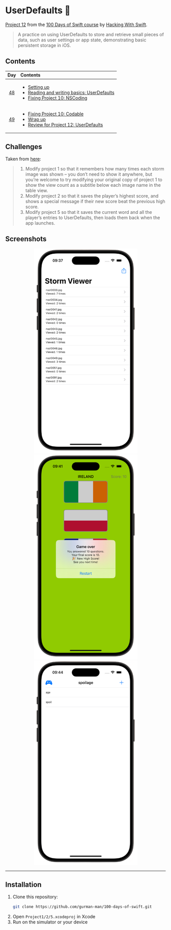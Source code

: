 # UserDefaults 💾

[Project 12](https://www.hackingwithswift.com/read/12/overview) from the [100 Days of Swift course](https://www.hackingwithswift.com/100) by [Hacking With Swift](https://www.hackingwithswift.com/).

>A practice on using UserDefaults to store and retrieve small pieces of data, such as user settings or app state, demonstrating basic persistent storage in iOS.

## Contents

|                      Day                      | Contents                                                                                                                                                                                                                                                                    |
|:---------------------------------------------:|:----------------------------------------------------------------------------------------------------------------------------------------------------------------------------------------------------------------------------------------------------------------------------|
| [48](https://www.hackingwithswift.com/100/48) | <ul><li>[Setting up](https://www.hackingwithswift.com/read/12/1/setting-up)</li><li>[Reading and writing basics: UserDefaults](https://www.hackingwithswift.com/read/12/2)</li><li>[Fixing Project 10: NSCoding](https://www.hackingwithswift.com/read/12/3)</li></ul>      |
| [49](https://www.hackingwithswift.com/100/49) | <ul><li>[Fixing Project 10: Codable](https://www.hackingwithswift.com/read/12/4)</li><li>[Wrap up](https://www.hackingwithswift.com/read/12/5)</li><li>[Review for Project 12: UserDefaults](https://www.hackingwithswift.com/review/hws/project-12-userdefaults)</li></ul> | 


## Challenges

Taken from [here](https://www.hackingwithswift.com/read/11/8/wrap-up):

>1. Modify project 1 so that it remembers how many times each storm image was shown – you don’t need to show it anywhere, but you’re welcome to try modifying your original copy of project 1 to show the view count as a subtitle below each image name in the table view.
>2. Modify project 2 so that it saves the player’s highest score, and shows a special message if their new score beat the previous high score.
>3. Modify project 5 so that it saves the current word and all the player’s entries to UserDefaults, then loads them back when the app launches.

## Screenshots

<div align="center">
  <img src="./Screenshots/1.png" alt="Main screen Project1" width="325">
  <img src="./Screenshots/2.png" alt="Main screen Project2" width="325">
  <img src="./Screenshots/3.png" alt="Main screen Project5" width="325"> 
</div>

---

## Installation

1. Clone this repository:  
   ```bash
   git clone https://github.com/gurman-man/100-days-of-swift.git
   ```
2. Open `Project1/2/5.xcodeproj` in Xcode
3. Run on the simulator or your device
